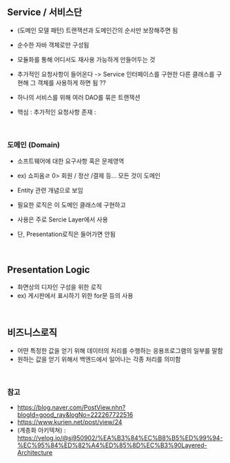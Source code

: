 ## Service / 서비스단
- (도메인 모델 패턴) 트랜잭션과 도메인간의 순서만 보장해주면 됨
- 순수한 자바 객체로만 구성됨
- 모듈화를 통해 어디서도 재사용 가능하게 만들어두는 것
- 추가적인 요청사항이 들어온다 -> Service 인터페이스를 구현한 다른 클래스를 구현해 그 객체를 사용하게 하면 됨 ??

- 하나의 서비스를 위해 여러 DAO를 묶은 트랜잭션


- 핵심 : 추가적인 요청사항 존재 : 

<br/>

### 도메인 (Domain)
- 소프트웨어에 대한 요구사항 혹은 문제영역
- ex) 쇼피옴ㄹ 0> 회원 / 정산 /결제 등... 모든 것이 도메인

- Entity 관련 개념으로 보임
- 필요한 로직은 이 도메인 클래스에 구현하고
- 사용은 주로 Sercie Layer에서 사용
- 단, Presentation로직은 들어가면 안됨

<br/>

## Presentation Logic
- 화면상의 디자인 구성을 위한 로직
- ex) 게시판에서 표시하기 위한 for문 등의 사용

<br/>

## 비즈니스로직
- 어떤 특정한 값을 얻기 위해 데이터의 처리를 수행하는 응용프로그램의 일부를 말함
- 원하는 값을 얻기 위해서 백엔드에서 일어나는 각종 처리를 의미함

<br/>

### 참고
- https://blog.naver.com/PostView.nhn?blogId=good_ray&logNo=222267722516
- https://www.kurien.net/post/view/24
- (계층화 아키텍쳐) : https://velog.io/@sj950902/%EA%B3%84%EC%B8%B5%ED%99%94-%EC%95%84%ED%82%A4%ED%85%8D%EC%B3%90Layered-Architecture

